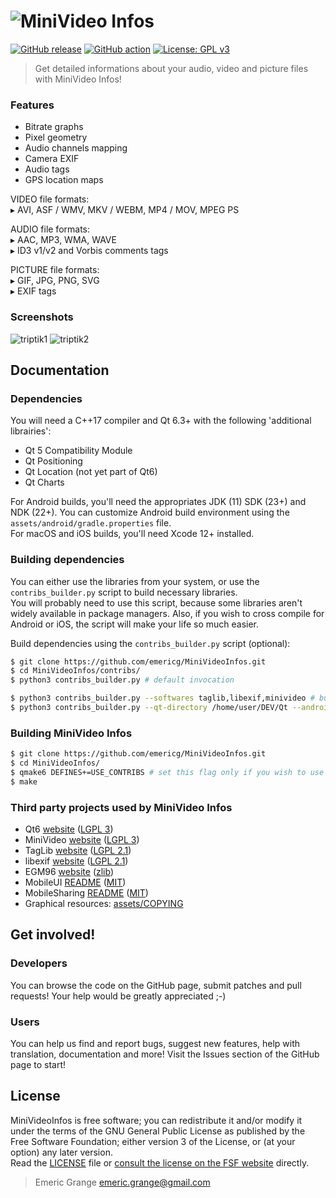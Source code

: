 # ![MiniVideo Infos](https://i.imgur.com/eKFauTe.jpg)

[![GitHub release](https://img.shields.io/github/release/emericg/MiniVideoInfos.svg?style=flat-square)](https://github.com/emericg/MiniVideoInfos/releases)
[![GitHub action](https://img.shields.io/github/actions/workflow/status/emericg/MiniVideoInfos/builds.yml?style=flat-square)](https://github.com/emericg/MiniVideoInfos/actions)
[![License: GPL v3](https://img.shields.io/badge/license-GPL%20v3-blue.svg?style=flat-square&color=brightgreen)](http://www.gnu.org/licenses/gpl-3.0)

> Get detailed informations about your audio, video and picture files with MiniVideo Infos!

### Features

- Bitrate graphs
- Pixel geometry
- Audio channels mapping
- Camera EXIF
- Audio tags
- GPS location maps

VIDEO file formats:  
▸ AVI, ASF / WMV, MKV / WEBM, MP4 / MOV, MPEG PS  

AUDIO file formats:  
▸ AAC, MP3, WMA, WAVE  
▸ ID3 v1/v2 and Vorbis comments tags  

PICTURE file formats:  
▸ GIF, JPG, PNG, SVG  
▸ EXIF tags  

### Screenshots

![triptik1](https://i.imgur.com/4UktjbK.png)
![triptik2](https://i.imgur.com/UFuHKvo.png)


## Documentation

### Dependencies

You will need a C++17 compiler and Qt 6.3+ with the following 'additional librairies':  
- Qt 5 Compatibility Module
- Qt Positioning
- Qt Location (not yet part of Qt6)
- Qt Charts

For Android builds, you'll need the appropriates JDK (11) SDK (23+) and NDK (22+). You can customize Android build environment using the `assets/android/gradle.properties` file.  
For macOS and iOS builds, you'll need Xcode 12+ installed.  

### Building dependencies

You can either use the libraries from your system, or use the `contribs_builder.py` script to build necessary libraries.  
You will probably need to use this script, because some libraries aren't widely available in package managers. Also, if you wish to cross compile for Android or iOS, the script will make your life so much easier.  

Build dependencies using the `contribs_builder.py` script (optional):

```bash
$ git clone https://github.com/emericg/MiniVideoInfos.git
$ cd MiniVideoInfos/contribs/
$ python3 contribs_builder.py # default invocation

$ python3 contribs_builder.py --softwares taglib,libexif,minivideo # build only selected softwares
$ python3 contribs_builder.py --qt-directory /home/user/DEV/Qt --android-ndk /home/user/DEV/android-sdk/ndk/22.1.7171670/ --targets=android_armv8,android_armv7,android_x86,android_x86_64 # complex Android cross compilation
```

### Building MiniVideo Infos

```bash
$ git clone https://github.com/emericg/MiniVideoInfos.git
$ cd MiniVideoInfos/
$ qmake6 DEFINES+=USE_CONTRIBS # set this flag only if you wish to use the locally built dependencies
$ make
```

### Third party projects used by MiniVideo Infos

* Qt6 [website](https://www.qt.io) ([LGPL 3](https://www.gnu.org/licenses/lgpl-3.0.txt))
* MiniVideo [website](https://github.com/emericg/MiniVideo) ([LGPL 3](https://www.gnu.org/licenses/lgpl-3.0.txt))
* TagLib [website](https://taglib.org/) ([LGPL 2.1](https://www.gnu.org/licenses/lgpl-2.1.txt))
* libexif [website](https://github.com/libexif/libexif/) ([LGPL 2.1](https://www.gnu.org/licenses/lgpl-2.1.txt))
* EGM96 [website](https://github.com/emericg/EGM96) ([zlib](https://github.com/emericg/EGM96/blob/master/LICENSE))
* MobileUI [README](src/thirdparty/MobileUI/README.md) ([MIT](https://opensource.org/licenses/MIT))
* MobileSharing [README](src/thirdparty/MobileSharing/README.md) ([MIT](https://opensource.org/licenses/MIT))
* Graphical resources: [assets/COPYING](assets/COPYING)


## Get involved!

### Developers

You can browse the code on the GitHub page, submit patches and pull requests! Your help would be greatly appreciated ;-)

### Users

You can help us find and report bugs, suggest new features, help with translation, documentation and more! Visit the Issues section of the GitHub page to start!


## License

MiniVideoInfos is free software; you can redistribute it and/or modify it under the terms of the GNU General Public License as published by the Free Software Foundation; either version 3 of the License, or (at your option) any later version.  
Read the [LICENSE](LICENSE) file or [consult the license on the FSF website](https://www.gnu.org/licenses/gpl-3.0.txt) directly.

> Emeric Grange <emeric.grange@gmail.com>
